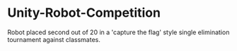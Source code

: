 # Unity-Robot-Competition
Robot placed second out of 20 in a 'capture the flag' style single elimination tournament against classmates.
